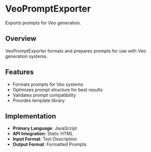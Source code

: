 # VeoPromptExporter

Exports prompts for Veo generation.

## Overview

VeoPromptExporter formats and prepares prompts for use with Veo generation systems.

## Features

- Formats prompts for Veo systems
- Optimizes prompt structure for best results
- Validates prompt compatibility
- Provides template library

## Implementation

- **Primary Language**: JavaScript
- **API Integration**: Static HTML
- **Input Format**: Text Description
- **Output Format**: Formatted Prompts
